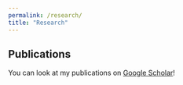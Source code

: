 ```yaml
---
permalink: /research/
title: "Research"
---
```




## Publications

You can look at my publications on [Google Scholar](https://scholar.google.com/citations?hl=en&user=lMveinMAAAAJ&view_op=list_works&sortby=pubdate)!
